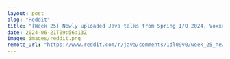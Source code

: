 ```yaml
---
layout: post
blog: "Reddit"
title: "[Week 25] Newly uploaded Java talks from Spring I/O 2024, Voxxed Days Brussels 2024, JCON Europe 2024, and Devnexus 2024"
date: 2024-06-21T09:56:13Z
image: images/reddit.png
remote_url: "https://www.reddit.com/r/java/comments/1dl09v0/week_25_newly_uploaded_java_talks_from_spring_io/"
---
```

